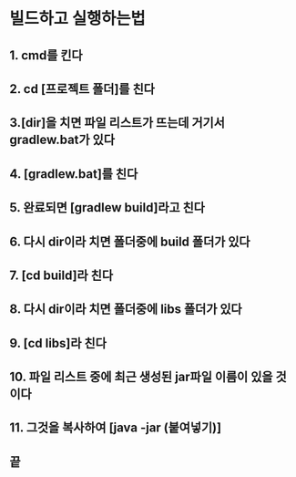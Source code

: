 # 빌드하고 실행하는법

## 1. cmd를 킨다
## 2. cd [프로젝트 폴더]를 친다
## 3.[dir]을 치면 파일 리스트가 뜨는데 거기서 gradlew.bat가 있다
## 4. [gradlew.bat]를 친다
## 5. 완료되면 [gradlew build]라고 친다
## 6. 다시 dir이라 치면 폴더중에 build 폴더가 있다
## 7. [cd build]라 친다
## 8. 다시 dir이라 치면 폴더중에 libs 폴더가 있다
## 9. [cd libs]라 친다
## 10. 파일 리스트 중에 최근 생성된 jar파일 이름이 있을 것 이다
## 11. 그것을 복사하여 [java -jar (붙여넣기)]
## 끝
